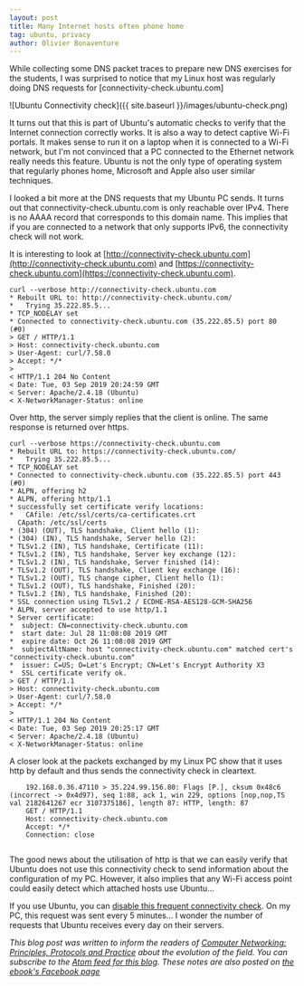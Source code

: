 ```yaml
---
layout: post
title: Many Internet hosts often phone home
tag: ubuntu, privacy
author: Olivier Bonaventure
---
```


While collecting some DNS packet traces to prepare new DNS exercises for the students, I was surprised to notice that my Linux host was regularly doing DNS requests for [connectivity-check.ubuntu.com]

![Ubuntu Connectivity check]({{ site.baseurl }}/images/ubuntu-check.png)

It turns out that this is part of Ubuntu's automatic checks to verify that the Internet connection correctly works. It is also a way to detect captive Wi-Fi portals. It makes sense to run it on a laptop when it is connected to a Wi-Fi network, but I'm not convinced that a PC connected to the Ethernet network really needs this feature. Ubuntu is not the only type of operating system that regularly phones home, Microsoft and Apple also user similar techniques.

I looked a bit more at the DNS requests that my Ubuntu PC sends. It turns out that connectivity-check.ubuntu.com is only reachable over IPv4. There is no AAAA record that corresponds to this domain name. This implies that if you are connected to a network that only supports IPv6, the connectivity check will not work.

It is interesting to look at [http://connectivity-check.ubuntu.com](http://connectivity-check.ubuntu.com) and
[https://connectivity-check.ubuntu.com](https://connectivity-check.ubuntu.com).

```
curl --verbose http://connectivity-check.ubuntu.com
* Rebuilt URL to: http://connectivity-check.ubuntu.com/
*   Trying 35.222.85.5...
* TCP_NODELAY set
* Connected to connectivity-check.ubuntu.com (35.222.85.5) port 80 (#0)
> GET / HTTP/1.1
> Host: connectivity-check.ubuntu.com
> User-Agent: curl/7.58.0
> Accept: */*
> 
< HTTP/1.1 204 No Content
< Date: Tue, 03 Sep 2019 20:24:59 GMT
< Server: Apache/2.4.18 (Ubuntu)
< X-NetworkManager-Status: online
```

Over http, the server simply replies that the client is online. The same response is returned over https.

```
curl --verbose https://connectivity-check.ubuntu.com
* Rebuilt URL to: https://connectivity-check.ubuntu.com/
*   Trying 35.222.85.5...
* TCP_NODELAY set
* Connected to connectivity-check.ubuntu.com (35.222.85.5) port 443 (#0)
* ALPN, offering h2
* ALPN, offering http/1.1
* successfully set certificate verify locations:
*   CAfile: /etc/ssl/certs/ca-certificates.crt
  CApath: /etc/ssl/certs
* (304) (OUT), TLS handshake, Client hello (1):
* (304) (IN), TLS handshake, Server hello (2):
* TLSv1.2 (IN), TLS handshake, Certificate (11):
* TLSv1.2 (IN), TLS handshake, Server key exchange (12):
* TLSv1.2 (IN), TLS handshake, Server finished (14):
* TLSv1.2 (OUT), TLS handshake, Client key exchange (16):
* TLSv1.2 (OUT), TLS change cipher, Client hello (1):
* TLSv1.2 (OUT), TLS handshake, Finished (20):
* TLSv1.2 (IN), TLS handshake, Finished (20):
* SSL connection using TLSv1.2 / ECDHE-RSA-AES128-GCM-SHA256
* ALPN, server accepted to use http/1.1
* Server certificate:
*  subject: CN=connectivity-check.ubuntu.com
*  start date: Jul 28 11:08:08 2019 GMT
*  expire date: Oct 26 11:08:08 2019 GMT
*  subjectAltName: host "connectivity-check.ubuntu.com" matched cert's "connectivity-check.ubuntu.com"
*  issuer: C=US; O=Let's Encrypt; CN=Let's Encrypt Authority X3
*  SSL certificate verify ok.
> GET / HTTP/1.1
> Host: connectivity-check.ubuntu.com
> User-Agent: curl/7.58.0
> Accept: */*
> 
< HTTP/1.1 204 No Content
< Date: Tue, 03 Sep 2019 20:25:17 GMT
< Server: Apache/2.4.18 (Ubuntu)
< X-NetworkManager-Status: online
```

A closer look at the packets exchanged by my Linux PC show that it uses http by default and thus sends the connectivity check in cleartext.

```
    192.168.0.36.47110 > 35.224.99.156.80: Flags [P.], cksum 0x48c6 (incorrect -> 0x4d97), seq 1:88, ack 1, win 229, options [nop,nop,TS val 2182641267 ecr 3107375186], length 87: HTTP, length: 87
	GET / HTTP/1.1
	Host: connectivity-check.ubuntu.com
	Accept: */*
	Connection: close
	
```

The good news about the utilisation of http is that we can easily verify that Ubuntu does not use this connectivity check to send information about the configuration of my PC. However, it also implies that any Wi-Fi access point could easily detect which attached hosts use Ubuntu...

If you use Ubuntu, you can [disable this frequent connectivity check](https://vitux.com/disable-connectivity-checking-on-ubuntu-for-public-wifi-captive-portals/). On my PC, this request was sent every 5 minutes... I wonder the number of requests that Ubuntu receives every day on their servers.

*This blog post was written to inform the readers of [Computer Networking: Principles, Protocols and Practice](https://www.computer-networking.info) about the evolution of the field. You can subscribe to the [Atom feed for this blog](http://blog.computer-networking.info/feed.xml). These notes are also posted on [the ebook's Facebook page](https://www.facebook.com/Computer-Networking-Principles-Protocols-and-Practice-129951043755620/)*